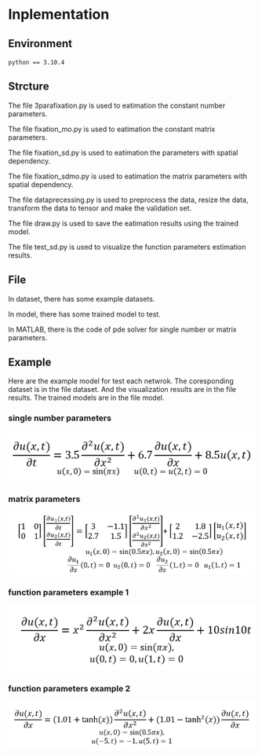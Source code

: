 # Inplementation

## Environment
```
python == 3.10.4
```

## Strcture

The file 3parafixation.py is used to eatimation the constant number parameters.

The file fixation_mo.py is used to eatimation the constant matrix parameters.

The file fixation_sd.py is used to eatimation the parameters with spatial dependency.

The file fixation_sdmo.py is used to eatimation the matrix parameters with spatial dependency.

The file dataprecessing.py is used to preprocess the data, resize the data, transform the data to tensor and make the validation set.

The file draw.py is used to save the eatimation results using the trained model.

The file test_sd.py is used to visualize the function parameters estimation results.

## File 

In dataset, there has some example datasets.

In model, there has some trained model to test.

In MATLAB, there is the code of pde solver for single number or matrix parameters.

## Example

Here are the example model for test each netwrok. The coresponding dataset is in the file dataset. And the visualization results are in the file results. The trained models are in the file model. 

### single number parameters

![](graph/3para.png)

### matrix parameters

![](graph/3matrix.png)

### function parameters example 1

![](graph/1to1_sd_example1.png)

### function parameters example 2

![](graph/1to1_sd_example2.png)